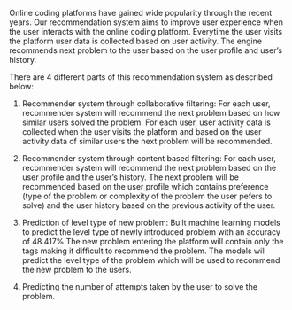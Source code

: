 Online coding platforms have gained wide popularity through the recent
years. Our recommendation system aims to improve user experience
when the user interacts with the online coding platform. Everytime the user
visits the platform user data is collected based on user activity. The
engine recommends next problem to the user based on the user profile
and user’s history.

There are 4 different parts of this recommendation system as described below:
1.  Recommender system through collaborative filtering: For
    each user, recommender system will recommend the next problem based on how
    similar users solved the problem. For each user, user activity data is
    collected when the user visits the platform and based on the user
    activity data of similar users the next problem will be recommended.
    
2.  Recommender system through content based filtering: For each user,
    recommender system will recommend the next problem based on the user profile
    and the user’s history. The next problem will be recommended based
    on the user profile which contains preference (type of the problem or
    complexity of the problem the user pefers to solve) and the user
    history based on the previous activity of the user.
    
3.  Prediction of level type of new problem: Built machine learning models
    to predict the level type of newly introduced problem with an accuracy of 48.417%
    The new problem entering the platform will contain only the tags making it
    difficult to recommend the problem. The models will predict the level type of the 
    problem which will be used to recommend the new problem to the users.
    
4.  Predicting the number of attempts taken by the user to solve the
    problem.

